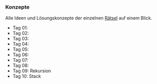 ### Konzepte

Alle Ideen und Lösungskonzepte der einzelnen [Rätsel](https://adventofcode.com/2021) auf einem Blick.
<ul>
  <li>Tag 01: </li>
  <li>Tag 02: </li>
  <li>Tag 03: </li>
  <li>Tag 04: </li>
  <li>Tag 05: </li>
  <li>Tag 06: </li>
  <li>Tag 07: </li>
  <li>Tag 08: </li>
  <li>Tag 09: Rekursion</li>
  <li>Tag 10: Stack</li>
</ul>
